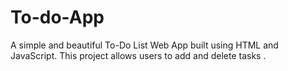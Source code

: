# To-do-App
A simple and beautiful To-Do List Web App built using HTML and JavaScript. This project allows users to add and delete tasks .
